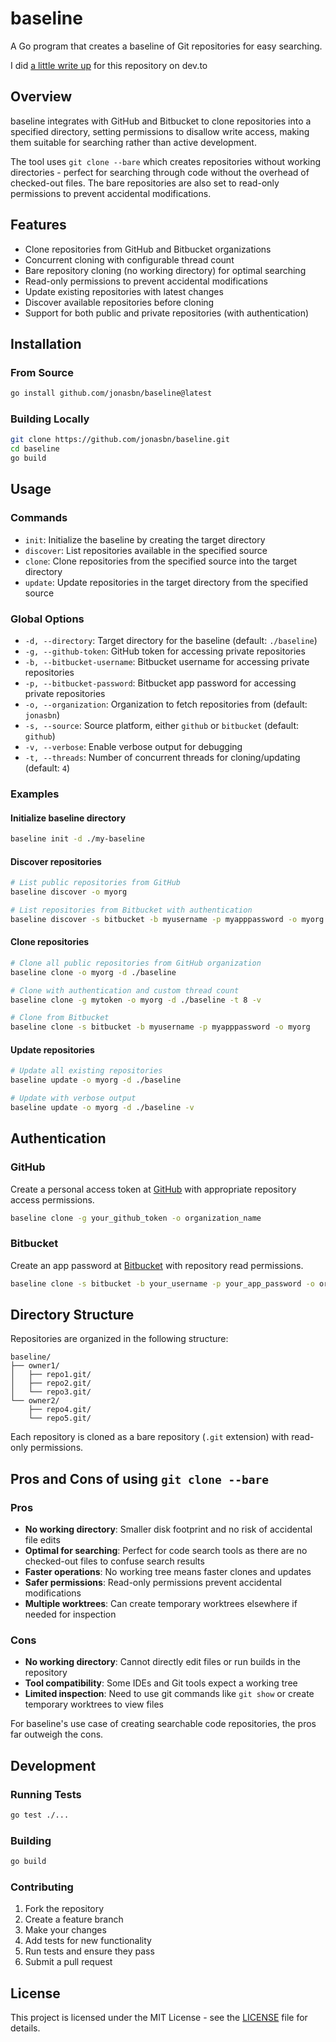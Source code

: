 # baseline

A Go program that creates a baseline of Git repositories for easy searching.

I did [a little write up](https://dev.to/jonasbn/baseline-a-parallel-git-universeconcept-for-easy-searching-k1m)
for this repository on dev.to

## Overview

baseline integrates with GitHub and Bitbucket to clone repositories into a specified
directory, setting permissions to disallow write access, making them suitable for
searching rather than active development.

The tool uses `git clone --bare` which creates repositories without working
directories - perfect for searching through code without the overhead of
checked-out files. The bare repositories are also set to read-only permissions
to prevent accidental modifications.

## Features

- Clone repositories from GitHub and Bitbucket organizations
- Concurrent cloning with configurable thread count
- Bare repository cloning (no working directory) for optimal searching
- Read-only permissions to prevent accidental modifications
- Update existing repositories with latest changes
- Discover available repositories before cloning
- Support for both public and private repositories (with authentication)

## Installation

### From Source

```bash
go install github.com/jonasbn/baseline@latest
```

### Building Locally

```bash
git clone https://github.com/jonasbn/baseline.git
cd baseline
go build
```

## Usage

### Commands

- `init`: Initialize the baseline by creating the target directory
- `discover`: List repositories available in the specified source
- `clone`: Clone repositories from the specified source into the target directory
- `update`: Update repositories in the target directory from the specified source

### Global Options

- `-d, --directory`: Target directory for the baseline (default: `./baseline`)
- `-g, --github-token`: GitHub token for accessing private repositories
- `-b, --bitbucket-username`: Bitbucket username for accessing private repositories
- `-p, --bitbucket-password`: Bitbucket app password for accessing private repositories
- `-o, --organization`: Organization to fetch repositories from (default: `jonasbn`)
- `-s, --source`: Source platform, either `github` or `bitbucket` (default: `github`)
- `-v, --verbose`: Enable verbose output for debugging
- `-t, --threads`: Number of concurrent threads for cloning/updating (default: `4`)

### Examples

#### Initialize baseline directory

```bash
baseline init -d ./my-baseline
```

#### Discover repositories

```bash
# List public repositories from GitHub
baseline discover -o myorg

# List repositories from Bitbucket with authentication
baseline discover -s bitbucket -b myusername -p myapppassword -o myorg
```

#### Clone repositories

```bash
# Clone all public repositories from GitHub organization
baseline clone -o myorg -d ./baseline

# Clone with authentication and custom thread count
baseline clone -g mytoken -o myorg -d ./baseline -t 8 -v

# Clone from Bitbucket
baseline clone -s bitbucket -b myusername -p myapppassword -o myorg
```

#### Update repositories

```bash
# Update all existing repositories
baseline update -o myorg -d ./baseline

# Update with verbose output
baseline update -o myorg -d ./baseline -v
```

## Authentication

### GitHub

Create a personal access token at [GitHub](https://github.com/settings/tokens) with
appropriate repository access permissions.

```bash
baseline clone -g your_github_token -o organization_name
```

### Bitbucket

Create an app password at [Bitbucket](https://bitbucket.org/account/settings/app-passwords/) with
repository read permissions.

```bash
baseline clone -s bitbucket -b your_username -p your_app_password -o organization_name
```

## Directory Structure

Repositories are organized in the following structure:

```text
baseline/
├── owner1/
│   ├── repo1.git/
│   ├── repo2.git/
│   └── repo3.git/
└── owner2/
    ├── repo4.git/
    └── repo5.git/
```

Each repository is cloned as a bare repository (`.git` extension) with read-only
permissions.

## Pros and Cons of using `git clone --bare`

### Pros

- **No working directory**: Smaller disk footprint and no risk of accidental file
  edits
- **Optimal for searching**: Perfect for code search tools as there are no
  checked-out files to confuse search results
- **Faster operations**: No working tree means faster clones and updates
- **Safer permissions**: Read-only permissions prevent accidental modifications
- **Multiple worktrees**: Can create temporary worktrees elsewhere if needed for
  inspection

### Cons

- **No working directory**: Cannot directly edit files or run builds in the repository
- **Tool compatibility**: Some IDEs and Git tools expect a working tree
- **Limited inspection**: Need to use git commands like `git show` or create
  temporary worktrees to view files

For baseline's use case of creating searchable code repositories, the pros far
outweigh the cons.

## Development

### Running Tests

```bash
go test ./...
```

### Building

```bash
go build
```

### Contributing

1. Fork the repository
2. Create a feature branch
3. Make your changes
4. Add tests for new functionality
5. Run tests and ensure they pass
6. Submit a pull request

## License

This project is licensed under the MIT License - see the [LICENSE](LICENSE) file
for details.
